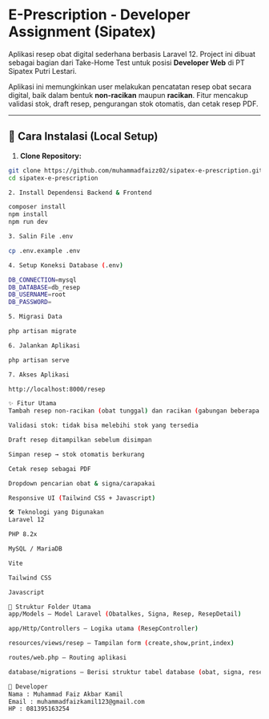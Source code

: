 # E-Prescription - Developer Assignment (Sipatex)

Aplikasi resep obat digital sederhana berbasis Laravel 12. Project ini dibuat sebagai bagian dari Take-Home Test untuk posisi **Developer Web** di PT Sipatex Putri Lestari.

Aplikasi ini memungkinkan user melakukan pencatatan resep obat secara digital, baik dalam bentuk **non-racikan** maupun **racikan**. Fitur mencakup validasi stok, draft resep, pengurangan stok otomatis, dan cetak resep PDF.

---

## 🚀 Cara Instalasi (Local Setup)

1. **Clone Repository:**

```bash
git clone https://github.com/muhammadfaizz02/sipatex-e-prescription.git
cd sipatex-e-prescription

2. Install Dependensi Backend & Frontend

composer install
npm install
npm run dev

3. Salin File .env

cp .env.example .env

4. Setup Koneksi Database (.env)

DB_CONNECTION=mysql
DB_DATABASE=db_resep
DB_USERNAME=root
DB_PASSWORD=

5. Migrasi Data

php artisan migrate

6. Jalankan Aplikasi

php artisan serve

7. Akses Aplikasi

http://localhost:8000/resep

✨ Fitur Utama
Tambah resep non-racikan (obat tunggal) dan racikan (gabungan beberapa obat)

Validasi stok: tidak bisa melebihi stok yang tersedia

Draft resep ditampilkan sebelum disimpan

Simpan resep → stok otomatis berkurang

Cetak resep sebagai PDF

Dropdown pencarian obat & signa/carapakai

Responsive UI (Tailwind CSS + Javascript)

🛠️ Teknologi yang Digunakan
Laravel 12

PHP 8.2x

MySQL / MariaDB

Vite

Tailwind CSS

Javascript

📁 Struktur Folder Utama
app/Models — Model Laravel (Obatalkes, Signa, Resep, ResepDetail)

app/Http/Controllers — Logika utama (ResepController)

resources/views/resep — Tampilan form (create,show,print,index)

routes/web.php — Routing aplikasi

database/migrations — Berisi struktur tabel database (obat, signa, resep, detail resep, dll).

👤 Developer
Nama : Muhammad Faiz Akbar Kamil
Email : muhammadfaizkamil123@gmail.com
HP : 081395163254
